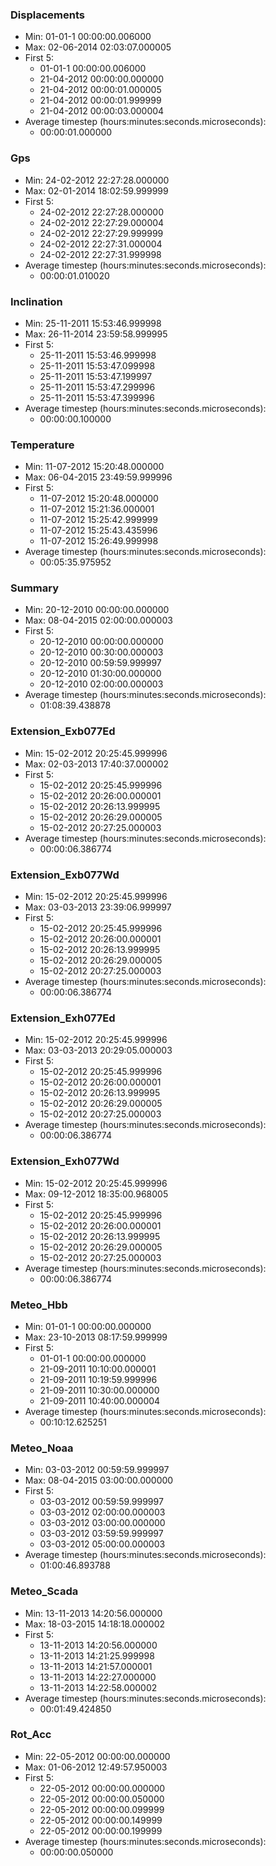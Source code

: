### Displacements
 - Min: 01-01-1 00:00:00.006000
 - Max: 02-06-2014 02:03:07.000005
 - First 5: 
    - 01-01-1 00:00:00.006000
    - 21-04-2012 00:00:00.000000
    - 21-04-2012 00:00:01.000005
    - 21-04-2012 00:00:01.999999
    - 21-04-2012 00:00:03.000004
 - Average timestep (hours:minutes:seconds.microseconds): 
    - 00:00:01.000000

### Gps
 - Min: 24-02-2012 22:27:28.000000
 - Max: 02-01-2014 18:02:59.999999
 - First 5: 
    - 24-02-2012 22:27:28.000000
    - 24-02-2012 22:27:29.000004
    - 24-02-2012 22:27:29.999999
    - 24-02-2012 22:27:31.000004
    - 24-02-2012 22:27:31.999998
 - Average timestep (hours:minutes:seconds.microseconds): 
    - 00:00:01.010020

### Inclination
 - Min: 25-11-2011 15:53:46.999998
 - Max: 26-11-2014 23:59:58.999995
 - First 5: 
    - 25-11-2011 15:53:46.999998
    - 25-11-2011 15:53:47.099998
    - 25-11-2011 15:53:47.199997
    - 25-11-2011 15:53:47.299996
    - 25-11-2011 15:53:47.399996
 - Average timestep (hours:minutes:seconds.microseconds): 
    - 00:00:00.100000

### Temperature
 - Min: 11-07-2012 15:20:48.000000
 - Max: 06-04-2015 23:49:59.999996
 - First 5: 
    - 11-07-2012 15:20:48.000000
    - 11-07-2012 15:21:36.000001
    - 11-07-2012 15:25:42.999999
    - 11-07-2012 15:25:43.435996
    - 11-07-2012 15:26:49.999998
 - Average timestep (hours:minutes:seconds.microseconds): 
    - 00:05:35.975952

### Summary
 - Min: 20-12-2010 00:00:00.000000
 - Max: 08-04-2015 02:00:00.000003
 - First 5: 
    - 20-12-2010 00:00:00.000000
    - 20-12-2010 00:30:00.000003
    - 20-12-2010 00:59:59.999997
    - 20-12-2010 01:30:00.000000
    - 20-12-2010 02:00:00.000003
 - Average timestep (hours:minutes:seconds.microseconds): 
    - 01:08:39.438878

### Extension_Exb077Ed
 - Min: 15-02-2012 20:25:45.999996
 - Max: 02-03-2013 17:40:37.000002
 - First 5: 
    - 15-02-2012 20:25:45.999996
    - 15-02-2012 20:26:00.000001
    - 15-02-2012 20:26:13.999995
    - 15-02-2012 20:26:29.000005
    - 15-02-2012 20:27:25.000003
 - Average timestep (hours:minutes:seconds.microseconds): 
    - 00:00:06.386774

### Extension_Exb077Wd
 - Min: 15-02-2012 20:25:45.999996
 - Max: 03-03-2013 23:39:06.999997
 - First 5: 
    - 15-02-2012 20:25:45.999996
    - 15-02-2012 20:26:00.000001
    - 15-02-2012 20:26:13.999995
    - 15-02-2012 20:26:29.000005
    - 15-02-2012 20:27:25.000003
 - Average timestep (hours:minutes:seconds.microseconds): 
    - 00:00:06.386774

### Extension_Exh077Ed
 - Min: 15-02-2012 20:25:45.999996
 - Max: 03-03-2013 20:29:05.000003
 - First 5: 
    - 15-02-2012 20:25:45.999996
    - 15-02-2012 20:26:00.000001
    - 15-02-2012 20:26:13.999995
    - 15-02-2012 20:26:29.000005
    - 15-02-2012 20:27:25.000003
 - Average timestep (hours:minutes:seconds.microseconds): 
    - 00:00:06.386774

### Extension_Exh077Wd
 - Min: 15-02-2012 20:25:45.999996
 - Max: 09-12-2012 18:35:00.968005
 - First 5: 
    - 15-02-2012 20:25:45.999996
    - 15-02-2012 20:26:00.000001
    - 15-02-2012 20:26:13.999995
    - 15-02-2012 20:26:29.000005
    - 15-02-2012 20:27:25.000003
 - Average timestep (hours:minutes:seconds.microseconds): 
    - 00:00:06.386774

### Meteo_Hbb
 - Min: 01-01-1 00:00:00.000000
 - Max: 23-10-2013 08:17:59.999999
 - First 5: 
    - 01-01-1 00:00:00.000000
    - 21-09-2011 10:10:00.000001
    - 21-09-2011 10:19:59.999996
    - 21-09-2011 10:30:00.000000
    - 21-09-2011 10:40:00.000004
 - Average timestep (hours:minutes:seconds.microseconds): 
    - 00:10:12.625251

### Meteo_Noaa
 - Min: 03-03-2012 00:59:59.999997
 - Max: 08-04-2015 03:00:00.000000
 - First 5: 
    - 03-03-2012 00:59:59.999997
    - 03-03-2012 02:00:00.000003
    - 03-03-2012 03:00:00.000000
    - 03-03-2012 03:59:59.999997
    - 03-03-2012 05:00:00.000003
 - Average timestep (hours:minutes:seconds.microseconds): 
    - 01:00:46.893788

### Meteo_Scada
 - Min: 13-11-2013 14:20:56.000000
 - Max: 18-03-2015 14:18:18.000002
 - First 5: 
    - 13-11-2013 14:20:56.000000
    - 13-11-2013 14:21:25.999998
    - 13-11-2013 14:21:57.000001
    - 13-11-2013 14:22:27.000000
    - 13-11-2013 14:22:58.000002
 - Average timestep (hours:minutes:seconds.microseconds): 
    - 00:01:49.424850

### Rot_Acc
 - Min: 22-05-2012 00:00:00.000000
 - Max: 01-06-2012 12:49:57.950003
 - First 5: 
    - 22-05-2012 00:00:00.000000
    - 22-05-2012 00:00:00.050000
    - 22-05-2012 00:00:00.099999
    - 22-05-2012 00:00:00.149999
    - 22-05-2012 00:00:00.199999
 - Average timestep (hours:minutes:seconds.microseconds): 
    - 00:00:00.050000

